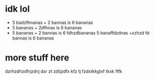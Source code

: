 # idk lol

- 5 badzfhnanas + 2 bannas is 6 bananas
- 5 bananas + 2dfhnas is 6 bananas
- 5 bananas + 2 bannas is 6 fdhzdbananas
5 banaffdzdnas +xzhzd fd bannas is 6 bananas

# more stuff here

dzrhzdhzdfrjzdnj dsr zt
 zdtjzdfx kfz
 tj fzdxtkkglxf tkxk
 ftfk
 
